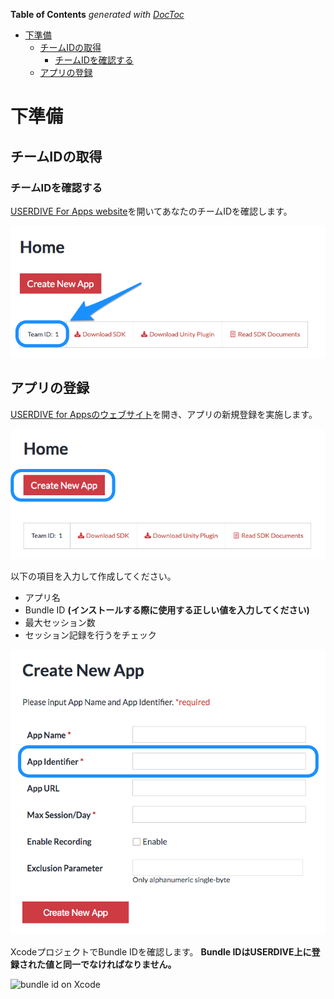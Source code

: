 <!-- START doctoc generated TOC please keep comment here to allow auto update -->
<!-- DON'T EDIT THIS SECTION, INSTEAD RE-RUN doctoc TO UPDATE -->
**Table of Contents**  *generated with [DocToc](https://github.com/thlorenz/doctoc)*

- [下準備](#%E4%B8%8B%E6%BA%96%E5%82%99)
  - [チームIDの取得](#%E3%83%81%E3%83%BC%E3%83%A0id%E3%81%AE%E5%8F%96%E5%BE%97)
    - [チームIDを確認する](#%E3%83%81%E3%83%BC%E3%83%A0id%E3%82%92%E7%A2%BA%E8%AA%8D%E3%81%99%E3%82%8B)
  - [アプリの登録](#%E3%82%A2%E3%83%97%E3%83%AA%E3%81%AE%E7%99%BB%E9%8C%B2)

<!-- END doctoc generated TOC please keep comment here to allow auto update -->

# 下準備

## チームIDの取得

### チームIDを確認する

[USERDIVE For Apps website](https://detector.userdive.com/en/apps/)を開いてあなたのチームIDを確認します。

![create app 0](./files/create_app_0.png)


## アプリの登録

[USERDIVE for Appsのウェブサイト](https://detector.userdive.com/en/apps/)を開き、アプリの新規登録を実施します。

![create app 1](./files/create_app_1.png)

以下の項目を入力して作成してください。

- アプリ名
- Bundle ID **(インストールする際に使用する正しい値を入力してください)**
- 最大セッション数
- セッション記録を行うをチェック

![create app 2](./files/create_app_2.png)

XcodeプロジェクトでBundle IDを確認します。
**Bundle IDはUSERDIVE上に登録された値と同一でなければなりません。**

![bundle id on Xcode](http://drive.google.com/uc?export=view&id=0B7UxsiswNc5_Tno4VHA4Snh3alE)
